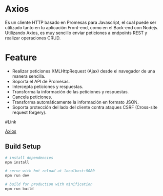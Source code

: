 # Axios

Es un cliente HTTP basado en Promesas para Javascript, el cual puede ser utilizado tanto en tu aplicación Front-end, como en el Back-end con Nodejs. Utilizando Axios, es muy sencillo enviar peticiones a endpoints REST y realizar operaciones CRUD.

# Feature

*   Realizar peticiones XMLHttpRequest (Ajax) desde el navegador de una manera sencilla.
*   Soporta el API de Promesas.
*   Intercepta peticiones y respuestas.
*   Transforma la información de las peticiones y respuestas.
*   Cancela peticiones.
*   Transforma automáticamente la información en formato JSON.
*   Soporta protección del lado del cliente contra ataques CSRF (Cross-site request forgery).

#Link

[Axios](https://github.com/axios/axios)

## Build Setup

```bash
# install dependencies
npm install

# serve with hot reload at localhost:8080
npm run dev

# build for production with minification
npm run build
```
